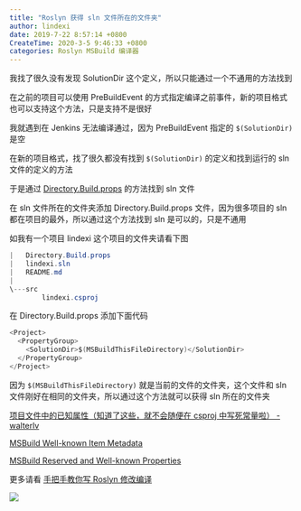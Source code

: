 ```yaml
---
title: "Roslyn 获得 sln 文件所在的文件夹"
author: lindexi
date: 2019-7-22 8:57:14 +0800
CreateTime: 2020-3-5 9:46:33 +0800
categories: Roslyn MSBuild 编译器
---
```


我找了很久没有发现 SolutionDir 这个定义，所以只能通过一个不通用的方法找到

<!--more-->


<!-- csdn -->

<!-- 标签：Roslyn,MSBuild,编译器 -->


在之前的项目可以使用 PreBuildEvent 的方式指定编译之前事件，新的项目格式也可以支持这个方法，只是支持不是很好

我就遇到在 Jenkins 无法编译通过，因为 PreBuildEvent 指定的 `$(SolutionDir)` 是空

在新的项目格式，找了很久都没有找到 `$(SolutionDir)` 的定义和找到运行的 sln 文件的定义的方法

于是通过 [Directory.Build.props](https://lindexi.oschina.io/lindexi/post/Roslyn-%E4%BD%BF%E7%94%A8-Directory.Build.props-%E6%96%87%E4%BB%B6%E5%AE%9A%E4%B9%89%E7%BC%96%E8%AF%91.html ) 的方法找到 sln 文件

<!-- ![](image/Roslyn 获得 sln 文件所在的文件夹/Roslyn 获得 sln 文件所在的文件夹0.png) -->

在 sln 文件所在的文件夹添加 Directory.Build.props 文件，因为很多项目的 sln 都在项目的最外，所以通过这个方法找到 sln 是可以的，只是不通用

如我有一个项目 lindexi 这个项目的文件夹请看下图

```csharp
|   Directory.Build.props
|   lindexi.sln
|   README.md
|
\---src
        lindexi.csproj
```

在 Directory.Build.props 添加下面代码

```csharp
<Project>
  <PropertyGroup>
    <SolutionDir>$(MSBuildThisFileDirectory)</SolutionDir>
  </PropertyGroup>
</Project>

```

因为 `$(MSBuildThisFileDirectory)` 就是当前的文件的文件夹，这个文件和 sln 文件刚好在相同的文件夹，所以通过这个方法就可以获得 sln 所在的文件夹

[项目文件中的已知属性（知道了这些，就不会随便在 csproj 中写死常量啦） - walterlv](https://walterlv.com/post/known-properties-in-csproj.html )

[MSBuild Well-known Item Metadata](https://docs.microsoft.com/en-us/visualstudio/msbuild/msbuild-well-known-item-metadata?view=vs-2017 )

[MSBuild Reserved and Well-known Properties](https://docs.microsoft.com/en-us/visualstudio/msbuild/msbuild-reserved-and-well-known-properties?view=vs-2017 )

更多请看 [手把手教你写 Roslyn 修改编译](https://lindexi.oschina.io/lindexi/post/roslyn.html )

![](http://image.acmx.xyz/lindexi%2F2019123205745682)

